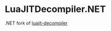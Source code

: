# LuaJITDecompiler.NET
.NET fork of [luajit-decompiler](https://gitlab.com/znixian/luajit-decompiler)
